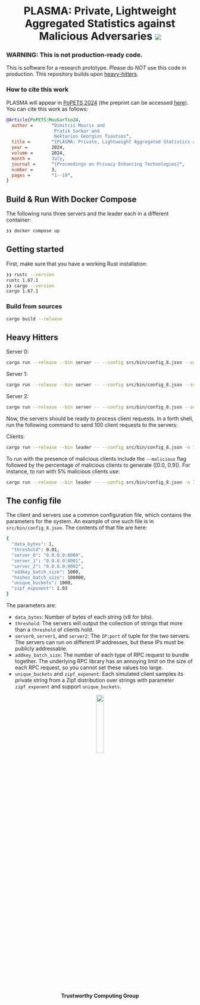<h1 align="center">PLASMA: Private, Lightweight Aggregated Statistics against Malicious Adversaries <a href="https://github.com/TrustworthyComputing/plasma/blob/main/LICENSE"><img src="https://img.shields.io/badge/license-MIT-blue.svg"></a> </h1>


### WARNING: This is not production-ready code.
This is software for a research prototype. Please do *NOT* use this code in production.
This repository builds upon [heavy-hitters](https://github.com/henrycg/heavyhitters).


### How to cite this work
PLASMA will appear in [PoPETS 2024](https://petsymposium.org/popets/2024/) (the preprint can be accessed [here](https://eprint.iacr.org/2023/080)).
You can cite this work as follows:
```bibtex
@Article{PoPETS:MouSarTso24,
  author =       "Dimitris Mouris and
                  Pratik Sarkar and
                  Nektarios Georgios Tsoutsos",
  title =        "{PLASMA: Private, Lightweight Aggregated Statistics against Malicious Adversaries}",
  year =         2024,
  volume =       2024,
  month =        July,
  journal =      "{Proceedings on Privacy Enhancing Technologies}",
  number =       3,
  pages =        "1--19",
}
```

## Build & Run With Docker Compose
The following runs three servers and the leader each in a different container:
```bash
❯❯ docker compose up
```

## Getting started
First, make sure that you have a working Rust installation:

```bash
❯❯ rustc --version
rustc 1.67.1
❯❯ cargo --version
cargo 1.67.1
```

### Build from sources
```bash
cargo build --release
```

## Heavy Hitters

Server 0:
```bash
cargo run --release --bin server -- --config src/bin/config_8.json --server_id 0
```

Server 1:
```bash
cargo run --release --bin server -- --config src/bin/config_8.json --server_id 1
```

Server 2:
```bash
cargo run --release --bin server -- --config src/bin/config_8.json --server_id 2
```

Now, the servers should be ready to process client requests. In a forth shell, run the following command to send 100 client requests to the servers:

Clients:
```bash
cargo run --release --bin leader -- --config src/bin/config_8.json -n 100
```

To run with the presence of malicious clients include the `--malicious` flag followed by the percentage of malicious clients to generate ([0.0, 0.9]). For instance, to run with 5% malicious clients use:
```bash
cargo run --release --bin leader -- --config src/bin/config_8.json -n 100 --malicious 0.05
```


## The config file
The client and servers use a common configuration file, which contains the parameters for the system. An example of one such file is in `src/bin/config_8.json`. The contents of that file are here:

```bash
{
  "data_bytes": 1,
  "threshold": 0.01,
  "server_0": "0.0.0.0:8000",
  "server_1": "0.0.0.0:8001",
  "server_2": "0.0.0.0:8002",
  "addkey_batch_size": 1000,
  "hashes_batch_size": 100000,
  "unique_buckets": 1000,
  "zipf_exponent": 1.03
}
```

The parameters are:

* `data_bytes`: Number of bytes of each string (x8 for bits).
* `threshold`: The servers will output the collection of strings that more than a `threshold` of clients hold.
* `server0`, `server1`, and `server2`: The `IP:port` of tuple for the two servers. The servers can run on different IP addresses, but these IPs must be publicly addressable.
* `addkey_batch_size`: The number of each type of RPC request to bundle together. The underlying RPC library has an annoying limit on the size of each RPC request, so you cannot set these values too large.
* `unique_buckets` and `zipf_exponent`: Each simulated client samples its private string from a Zipf distribution over strings with parameter `zipf_exponent` and support `unique_buckets`.

<p align="center">
    <img src="./logos/twc.png" height="20%" width="20%">
</p>
<h4 align="center">Trustworthy Computing Group</h4>
